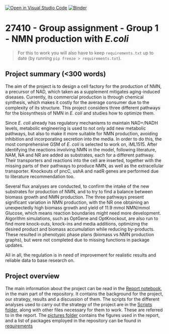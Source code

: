 [![Open in Visual Studio Code](https://classroom.github.com/assets/open-in-vscode-c66648af7eb3fe8bc4f294546bfd86ef473780cde1dea487d3c4ff354943c9ae.svg)](https://classroom.github.com/online_ide?assignment_repo_id=9066805&assignment_repo_type=AssignmentRepo)
[![Binder](https://mybinder.org/badge_logo.svg)](https://mybinder.org/v2/gh/27410/27410-group-assigment-group-1-nmn-production-with-e-coli/main)

# 27410 - Group assignment - Group 1 - NMN production with *E.coli*

> For this to work you will also have to keep `requirements.txt` up to date (by running `pip freeze > requirements.txt`).

## Project summary (<300 words)
The aim of the project is to design a cell factory for the production of NMN, a precursor of NAD, which taken as a supplement mitigates aging-induced diseases. Currently, its commercial production is through chemical synthesis, which makes it costly for the average consumer due to the complexity of its structure. This project considers three different pathways for the biosynthesis of NMN in _E. coli_ and studies how to optimize them.

Since _E. coli_ already has regulatory mechanisms to maintain NAD+/NADH levels, metabolic engineering is used to not only add new metabolic pathways, but also to make it more suitable for NMN production, avoiding inhibition and incorporating secretion into the media. In order to do this, the most comprehensive GSM of _E. coli_ is selected to work on, iML1515. After identifying the reactions involving NMN in the model, following literature, NAM, NA and NR are added as substrates, each for a different pathway. Their transporters and reactions into the cell are inserted, together with the missing parts of their pathways to produce NMN, as well as the extracellular transporter. Knockouts of pncC, ushA and nadR genes are performed due to literature recommendation too.

Several flux analyses are conducted, to confirm the intake of the new substrates for production of NMN, and to try to find a balance between biomass growth and NMN production. The three pathways present significant variation in NMN production, with the NR one obtaining an unexpectedly high biomass growth and yield of 11.9 mmol NMN/mmol Glucose, which means reaction boundaries might need more development. Algorithm simulations, such as OptGene and OptKnockout, are also run to find more knock-outs, knock-ins and media additions, optimizing the desired product and biomass accumulation while reducing by-products. These resulted in phenotypic phase plans (biomass vs NMN production graphs), but were not completed due to missing functions in package updates.

All in all, the regulation is in need of improvement for realistic results and reliable data to base research on.

## Project overview
The main information about the project can be read in the [Report notebook](https://github.com/27410/27410-group-assigment-group-1-nmn-production-with-e-coli/blob/160a3b5eaedd17a303472f80eb7cffa116dbc82a/Report.ipynb), in the main part of the repository. It contains the background for the project, our strategy, results and a discussion of them.
The scripts for the different analyses used to carry out the strategy of the project are in the [Scripts folder](https://github.com/27410/27410-group-assigment-group-1-nmn-production-with-e-coli/blob/160a3b5eaedd17a303472f80eb7cffa116dbc82a/scripts), along with other files necessary for them to work. These are referred to in the report. 
The [pictures folder](https://github.com/27410/27410-group-assigment-group-1-nmn-production-with-e-coli/blob/160a3b5eaedd17a303472f80eb7cffa116dbc82a/pictures) contains the figures used in the report, and a list of packages employed in the repository can be found in [requirements](https://github.com/27410/27410-group-assigment-group-1-nmn-production-with-e-coli/blob/160a3b5eaedd17a303472f80eb7cffa116dbc82a/requirements.txt)

